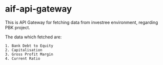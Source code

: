 # aif-api-gateway
This is API Gateway for fetching data from investree environment, regarding
PBK project.

The data which fetched are:
```
1. Bank Debt to Equity
2. Capitalisation
3. Gross Profit Margin
4. Current Ratio
```

